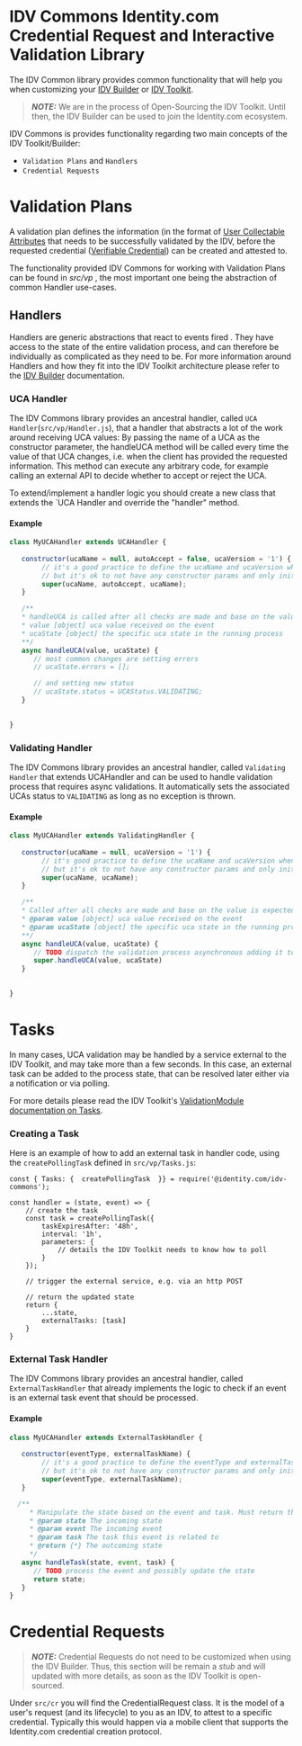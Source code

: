 # IDV Commons Identity.com Credential Request and Interactive Validation Library 

The IDV Common library provides common functionality that will help you when customizing your [IDV Builder](https://github.com/identity-com/idv-builder) 
or [IDV Toolkit](https://www.identity.com/ecosystem/identity-validator-toolkit/). 

> **_NOTE:_** We are in the process of Open-Sourcing the IDV Toolkit. Until then, the IDV Builder can be used to join the 
> Identity.com ecosystem.

IDV Commons is provides functionality regarding two main concepts of the IDV Toolkit/Builder:
- `Validation Plans` and `Handlers`
- `Credential Requests`


# Validation Plans
A validation plan defines the information (in the format of [User Collectable Attributes](https://github.com/identity-com/uca) 
that needs to be successfully validated by the IDV, before the requested credential ([Verifiable Credential](https://github.com/identity-com/credential-commons)) 
can be created and attested to.

The functionality provided IDV Commons for working with Validation Plans can be found in _src/vp_ , the most important one 
being the abstraction of common Handler use-cases. 

## Handlers
Handlers are generic abstractions that react to events fired . They have access to the state of the entire validation process, 
and can therefore be individually as complicated as they need to be. For more information around Handlers and how they fit 
into the IDV Toolkit  architecture please refer to the [IDV Builder](https://github.com/identity-com/idv-builder) documentation.

### UCA Handler
The IDV Commons library provides an ancestral handler, called `UCA Handler`(`src/vp/Handler.js`), that a handler that abstracts a lot of the work around receiving UCA values:
By passing the name of a UCA as the constructor parameter, the handleUCA method will be called every time the value of that UCA changes, i.e. when the client has provided the requested information.
This method can execute any arbitrary code, for example calling an external API to decide whether to accept or reject the UCA.

To extend/implement a handler logic you should create a new class that extends the `UCA Handler and override the "handler" method.

#### Example

```javascript
class MyUCAHandler extends UCAHandler {
   
   constructor(ucaName = null, autoAccept = false, ucaVersion = '1') {
        // it's a good practice to define the ucaName and ucaVersion when exporting the instance
        // but it's ok to not have any constructor params and only initialize the super class with the specific values. 
        super(ucaName, autoAccept, ucaName);
   }

   /**
   * handleUCA is called after all checks are made and base on the value is expected to mutate the usaState
   * value [object] uca value received on the event
   * ucaState [object] the specific uca state in the running process
   **/
   async handleUCA(value, ucaState) {
      // most common changes are setting errors
      // ucaState.errors = [];  

      // and setting new status
      // ucaState.status = UCAStatus.VALIDATING;
   }

  
}
```   

### Validating Handler 

The IDV Commons library provides an ancestral handler, called `Validating Handler` that extends UCAHandler and can be used to handle validation process that requires async validations. 
It automatically sets the associated UCAs status to `VALIDATING` as long as no exception is thrown.

#### Example

```javascript
class MyUCAHandler extends ValidatingHandler {
   
   constructor(ucaName = null, ucaVersion = '1') {
        // it's good practice to define the ucaName and ucaVersion when exporting the instance
        // but it's ok to not have any constructor params and only initialize the super class with the specific values. 
        super(ucaName, ucaName);
   }

   /**
   * Called after all checks are made and base on the value is expected to mutate the usaState
   * @param value [object] uca value received on the event
   * @param ucaState [object] the specific uca state in the running process
   **/
   async handleUCA(value, ucaState) {
      // TODO dispatch the validation process asynchronous adding it to some queue implementation
      super.handleUCA(value, ucaState) 
   }

  
}
```

# Tasks
In many cases, UCA validation may be handled by a service external to the IDV Toolkit, and may take more than a few seconds. 
In this case, an external task can be added to the process state, that can be resolved later either via a notification or via polling.

For more details please read the IDV Toolkit's [ValidationModule documentation on Tasks](https://github.com/identity-com/idv-toolkit/tree/develop/components/modules/ValidationModule#long-running-tasks).

### Creating a Task

Here is an example of how to add an external task in handler code, using the `createPollingTask` defined in `src/vp/Tasks.js`:

```
const { Tasks: {  createPollingTask  }} = require('@identity.com/idv-commons');

const handler = (state, event) => {
    // create the task
    const task = createPollingTask({
        taskExpiresAfter: '48h',
        interval: '1h',
        parameters: {
            // details the IDV Toolkit needs to know how to poll
        }
    });

    // trigger the external service, e.g. via an http POST

    // return the updated state
    return {
        ...state,
        externalTasks: [task]
    }
}
```

### External Task Handler

The IDV Commons library provides an ancestral handler, called `ExternalTaskHandler` that already implements the logic to 
check if an event is an external task event that should be processed.

#### Example

```javascript
class MyUCAHandler extends ExternalTaskHandler {
   
   constructor(eventType, externalTaskName) {
        // it's a good practice to define the eventType and externalTaskName when exporting the instance
        // but it's ok to not have any constructor params and only initialize the super class with the specific values. 
        super(eventType, externalTaskName);
   }

  /**
     * Manipulate the state based on the event and task. Must return the resultant state
     * @param state The incoming state
     * @param event The incoming event
     * @param task The task this event is related to
     * @return {*} The outcoming state
     */
   async handleTask(state, event, task) {
      // TODO process the event and possibly update the state
      return state;
   }
}
``` 

# Credential Requests
> **_NOTE:_** Credential Requests do not need to be customized when using the IDV Builder. Thus, this section will be 
> remain a _stub_ and will updated with more details, as soon as the IDV Toolkit is open-sourced.

Under `src/cr` you will find the CredentialRequest class. It is the model of a user's request (and its lifecycle) to you 
as an IDV, to attest to a specific credential. Typically this would happen via a mobile client that supports the Identity.com credential creation protocol.
